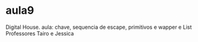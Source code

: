 # aula9
Digital House.
aula: chave, sequencia de escape, primitivos e wapper e List
Professores Tairo e Jessica
